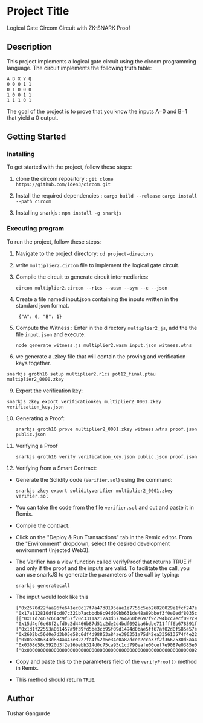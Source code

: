 # Project Title

Logical Gate Circom Circuit with ZK-SNARK Proof

## Description

This project implements a logical gate circuit using the circom programming language. The circuit implements the following truth table:

```
A B X Y Q
0 0 0 1 1
0 1 0 0 0
1 0 0 1 1
1 1 1 0 1
```

The goal of the project is to prove that you know the inputs A=0 and B=1 that yield a 0 output. 



## Getting Started

### Installing

To get started with the project, follow these steps:

1. clone the circom repository :
    `git clone https://github.com/iden3/circom.git`
   
2. Install the required dependencies :
   `cargo build --release`
   `cargo install --path circom`
   
3. Installing snarkjs :
   `npm install -g snarkjs`

### Executing program

To run the project, follow these steps:

1. Navigate to the project directory: `cd project-directory`
2. write `multiplier2.circom` file to implement the logical gate circuit. 
3. Compile the circuit to generate circuit intermediaries:

    ```
   circom multiplier2.circom --r1cs --wasm --sym --c --json
   ```  
5. Create a file named input.json containing the inputs written in the standard json format. 

   ```
    {"A": 0, "B": 1}
    ```
  
7. Compute the Witness : 
   Enter in the directory `multiplier2_js`, add the the file `input.json` and execute:

    ```
   node generate_witness.js multiplier2.wasm input.json witness.wtns
   ```

8. we generate a .zkey file that will contain the proving and verification keys together.
 
  ```
  snarkjs groth16 setup multiplier2.r1cs pot12_final.ptau multiplier2_0000.zkey
  ```

9. Export the verification key:
 
  ```
  snarkjs zkey export verificationkey multiplier2_0001.zkey verification_key.json
  ```

10. Generating a Proof:

    ```
    snarkjs groth16 prove multiplier2_0001.zkey witness.wtns proof.json public.json
    ```

11. Verifying a Proof

    ```
    snarkjs groth16 verify verification_key.json public.json proof.json
    ```

12. Verifying from a Smart Contract:
* Generate the Solidity code (`Verifier.sol`) using the command:

  ```
  snarkjs zkey export solidityverifier multiplier2_0001.zkey verifier.sol
  ```

* You can take the code from the file `verifier.sol` and cut and paste it in Remix.
* Compile the contract.
* Click on the "Deploy & Run Transactions" tab in the Remix editor. From the "Environment" dropdown, select the desired development environment (Injected Web3).
* The Verifier has a view function called verifyProof that returns TRUE if and only if the proof and the inputs are valid. To facilitate the call, you can use snarkJS to generate the parameters of the call by typing:

    ```
    snarkjs generatecall
    ```

* The input would look like this

     ```
    ["0x2670d22faa96fe641ec0c17f7a47d8195eae1e7755c5eb26820029e1fcf247e5", "0x17a112810df8cd07c321b7acbbdb6c94d09bb631de48a89bbef3f0e0edf8035c"],[["0x11d7467c664c9f57f70c3311a212a3d57764760be697f9c794bcc7ecf097c90b", "0x15d4ef6e68f2cfd0c2d4466b87d51c2de2d4bdf092ba6bdbe711fff6b678391f"],["0x1d1f22553a061457a9f39fd5be3cb95f09d1494d0bae5ff67af02d0f585e57e2", "0x2602bc56d0e7d3b05e58c6df4d98853a84ae396351a75d42ea335613574f4e22"]],["0x0a8586343d884a447e8227fa4f52b6e34e0a82dcee2cca37f2f3662530d5aa4f", "0x0308d58c5920d3f2e16bebb314d0c75ca95c1cd790eafe00cef7e9087e0385e0"],["0x0000000000000000000000000000000000000000000000000000000000000021"]
    ```

* Copy and paste this to the parameters field of the `verifyProof()` method in Remix.
* This method should return `TRUE`.


## Author 

Tushar Gangurde

